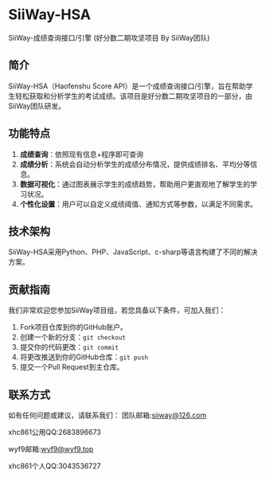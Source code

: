# SiiWay-HSA
SiiWay-成绩查询接口/引擎
(好分数二期攻坚项目 By SiiWay团队)
## 简介
SiiWay-HSA（Haofenshu Score API）是一个成绩查询接口/引擎，旨在帮助学生轻松获取和分析学生的考试成绩。该项目是好分数二期攻坚项目的一部分，由SiiWay团队研发。

## 功能特点
1. **成绩查询**：依照现有信息+程序即可查询
2. **成绩分析**：系统会自动分析学生的成绩分布情况，提供成绩排名、平均分等信息。
3. **数据可视化**：通过图表展示学生的成绩趋势，帮助用户更直观地了解学生的学习状况。
4. **个性化设置**：用户可以自定义成绩阈值、通知方式等参数，以满足不同需求。

## 技术架构
SiiWay-HSA采用Python、PHP、JavaScript、c-sharp等语言构建了不同的解决方案。

## 贡献指南
我们非常欢迎您参加SiiWay项目组，若您具备以下条件，可加入我们：
1. Fork项目仓库到你的GitHub账户。
2. 创建一个新的分支：`git checkout`
3. 提交你的代码更改：`git commit`
4. 将更改推送到你的GitHub仓库：`git push`
5. 提交一个Pull Request到主仓库。

## 联系方式
如有任何问题或建议，请联系我们：
团队邮箱:siiway@126.com

xhc861公用QQ:2683896673

wyf9邮箱:wyf9@wyf9.top

xhc861个人QQ:3043536727
